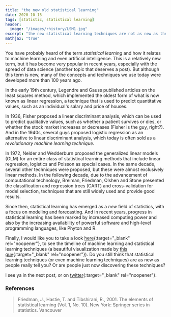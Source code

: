 ```yaml
---
title: "the new old statistical learning"
date: 2020-10-15
tags: [statistic, statistical learning]
header:
  image: "/images/rhistory/LSM1.jpg"
excerpt: "the new statistical learning techniques are not as new as they told you"
mathjax: "true"
---
```

You have probably heard of the term _statistical learning_ and how it relates to machine learning and even artificial intelligence. This is a relatively new term, but it has become very popular in recent years, especially with the spread of data science (another topic that deserves a post). But although this term is new, many of the concepts and techniques we use today were developed more than 100 years ago.

In the early 19th century, Legendre and Gauss published articles on the least squares method, which implemented the oldest form of what is now known as linear regression, a technique that is used to predict quantitative values, such as an individual's salary and price of houses.

In 1936, Fisher proposed a linear discriminant analysis, which can be used to predict qualitative values, such as whether a patient survives or dies, or whether the stock market increases or decreases (Fisher is the guy, right?). And in the 1940s, several guys proposed logistic regression as an alternative to linear discriminant analysis, which today is often sold as a _revolutionary machine learning technique_.

In 1972, Nelder and Wedderburn proposed the generalized linear models (GLM) for an entire class of statistical learning methods that include linear regression, logistics and Poisson as special cases. In the same decade, several other techniques were proposed, but these were almost exclusively linear methods. In the following decade, due to the advancement of computational technology, Breiman, Friedman, Olshen and Stone presented the classification and regression trees (CART) and cross-validation for model selection, techniques that are still widely used and provide good results.

Since then, statistical learning has emerged as a _new_ field of statistics, with a focus on modeling and forecasting. And in recent years, progress in statistical learning has been marked by increased computing power and also by the increasing availability of powerful software and high-level programming languages, ​​like Phyton and R.

Finally, I would like you to take a look [here](https://leandromineti.github.io/ml-timeline/){:target="_blank" rel="noopener"}, to see the timeline of machine learning and statistical learning techniques (a beautiful visualization made by [this guy](https://github.com/leandromineti){:target="_blank" rel="noopener"}). Do you still think that statistical learning techniques (or even machine learning techniques) are as new as people really tell you? Or are people just now discovering these techniques?

I see ya in the next post, or on [twitter](http://twitter.com/scpatricio){:target="_blank" rel="noopener"}.

### References

> Friedman, J., Hastie, T. and Tibshirani, R., 2001. The elements of statistical learning (Vol. 1, No. 10). New York: Springer series in statistics.
Vancouver
